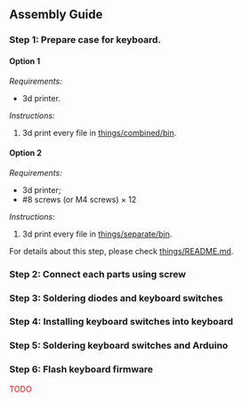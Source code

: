 ## Assembly Guide

### Step 1: Prepare case for keyboard.

#### Option 1

*Requirements:* 
- 3d printer.

*Instructions:*
1. 3d print every file in [things/combined/bin](../combined/bin).

#### Option 2

*Requirements:*
- 3d printer;
- \#8 screws (or M4 screws) × 12

*Instructions:*
1. 3d print every file in [things/separate/bin](../separate/bin).

For details about this step, please check [things/README.md](../things/README.md). 

### Step 2: Connect each parts using screw

### Step 3: Soldering diodes and keyboard switches

### Step 4: Installing keyboard switches into keyboard

### Step 5: Soldering keyboard switches and Arduino

### Step 6: Flash keyboard firmware

<font color=red>TODO</font>